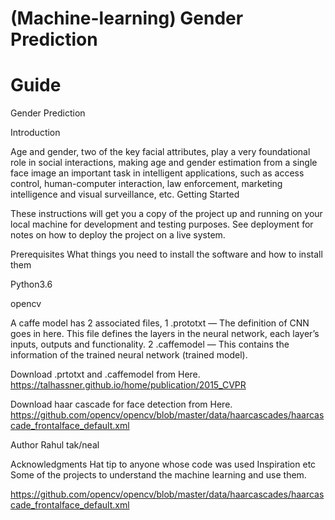 # (Machine-learning) Gender Prediction


# Guide
Gender Prediction 

Introduction

Age and gender, two of the key facial attributes, play a very foundational role in social interactions, making age and gender
estimation from a single face image an important task in intelligent applications, such as access control, human-computer 
interaction, law enforcement, marketing intelligence and visual surveillance, etc.
Getting Started

These instructions will get you a copy of the project up and running on your local machine for development and testing purposes. See deployment for notes on how to deploy the project on a live system.

Prerequisites
What things you need to install the software and how to install them

Python3.6

opencv

A caffe model has 2 associated files,
1 .prototxt — The definition of CNN goes in here. This file defines the layers in the neural network, each layer’s inputs, outputs and functionality.
2 .caffemodel — This contains the information of the trained neural network (trained model).

Download .prtotxt and .caffemodel from Here.
https://talhassner.github.io/home/publication/2015_CVPR

Download haar cascade for face detection from Here.
https://github.com/opencv/opencv/blob/master/data/haarcascades/haarcascade_frontalface_default.xml



Author
Rahul tak/neal

Acknowledgments
Hat tip to anyone whose code was used
Inspiration
etc
Some of the projects to understand the machine learning and use them.

https://github.com/opencv/opencv/blob/master/data/haarcascades/haarcascade_frontalface_default.xml

